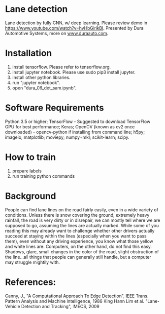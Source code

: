 # Lane detection
Lane detection by fully CNN, w/ deep learning.
Please review demo in https://www.youtube.com/watch?v=hvHbGirikBI.
Presented by Dura Automotive Systems, more on www.duraauto.com.

# Installation
1. install tensorflow. Please refer to tensorflow.org.
2. install jupyter notebook. Please use sudo pip3 install jupyter.
3. install other python libraries.
3. run "jupyter notebook".
4. open "dura_06_det_sam.ipynb".

# Software Requirements
Python 3.5 or higher;
TensorFlow - Suggested to download TensorFlow GPU for best performance;
Keras;
OpenCV (known as cv2 once downloaded) - opencv-python if installing from command line;
h5py;
imageio;
matplotlib;
moviepy;
numpy+mkl;
scikit-learn;
scipy.

# How to train
1. prepare labels
2. run training python commands

# Background
People can find lane lines on the road fairly easily, even in a wide variety of conditions. Unless there is snow covering the ground, extremely heavy rainfall, the road is very dirty or in disrepair, we can mostly tell where we are supposed to go, assuming the lines are actually marked. While some of you reading this may already want to challenge whether other drivers actually succeed at staying within the lines (especially when you want to pass them), even without any driving experience, you know what those yellow and white lines are.
Computers, on the other hand, do not find this easy. Shadows, glare, small changes in the color of the road, slight obstruction of the line…all things that people can generally still handle, but a computer may struggle mightily with. 

# References:
  Canny, J., "A Computational Approach To Edge Detection", IEEE Trans. Pattern Analysis and Machine Intelligence, 1986
  King Hann Lim et al. "Lane-Vehicle Detection and Tracking", IMECS, 2009
